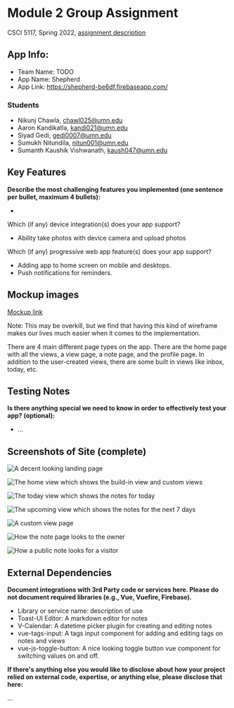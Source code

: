 # Module 2 Group Assignment

CSCI 5117, Spring 2022, [assignment description](https://canvas.umn.edu/courses/291031/pages/project-2)

## App Info:

* Team Name: TODO
* App Name: Shepherd
* App Link: <https://shepherd-be6df.firebaseapp.com/>

### Students

* Nikunj Chawla, chawl025@umn.edu
* Aaron Kandikatla, kandi021@umn.edu
* Siyad Gedi, gedi0007@umn.edu
* Sumukh Nitundila, nitun001@umn.edu
* Sumanth Kaushik Vishwanath, kaush047@umn.edu


## Key Features

**Describe the most challenging features you implemented
(one sentence per bullet, maximum 4 bullets):**

* 

Which (if any) device integration(s) does your app support?

* Ability take photos with device camera and upload photos

Which (if any) progressive web app feature(s) does your app support?

* Adding app to home screen on mobile and desktops.
* Push notifications for reminders.



## Mockup images

[Mockup link](https://framer.com/share/e62s7ty8lgHFULH6mc95/Oam6VvjgK)

Note: This may be overkill, but we find that having this kind of wireframe makes our lives much easier when it comes to the implementation.

There are 4 main different page types on the app. There are the home page with all the views, a view page, a note page, and the profile page. In addition to the user-created views, there are some built in views like inbox, today, etc.


## Testing Notes

**Is there anything special we need to know in order to effectively test your app? (optional):**

* ...



## Screenshots of Site (complete)

![A decent looking landing page](https://user-images.githubusercontent.com/26149148/166230865-f4cc294e-50b7-4261-bb18-9b3b5abd2bb6.png)

![The home view which shows the build-in view and custom views](https://user-images.githubusercontent.com/26149148/166230913-eeb96a57-694f-4b6a-9299-126b0913eac9.png)

![The today view which shows the notes for today](https://user-images.githubusercontent.com/26149148/166231059-ed7337d2-6046-4e5b-b7ba-ce22767f0d6f.png)

![The upcoming view which shows the notes for the next 7 days](https://user-images.githubusercontent.com/26149148/166231199-4deef086-5659-447a-9080-1d0e00399cec.png)

![A custom view page](https://user-images.githubusercontent.com/26149148/166231274-192d97ac-ebbc-4e9d-ae35-933d735a39ea.png)

![How the note page looks to the owner](https://user-images.githubusercontent.com/26149148/166231320-98ed31b8-e0e4-4901-a123-2c095c179f13.png)

![How a public note looks for a visitor](https://user-images.githubusercontent.com/26149148/166231383-b621b152-9760-4f73-b2cb-b59273d3f434.png)



## External Dependencies

**Document integrations with 3rd Party code or services here.
Please do not document required libraries (e.g., Vue, Vuefire, Firebase).**

* Library or service name: description of use
* Toast-UI Editor: A markdown editor for notes
* V-Calendar: A datetime picker plugin for creating and editing notes
* vue-tags-input: A tags input component for adding and editing tags on notes and views
* vue-js-toggle-button: A nice looking toggle button vue component for switching values on and off.

**If there's anything else you would like to disclose about how your project
relied on external code, expertise, or anything else, please disclose that
here:**

...
